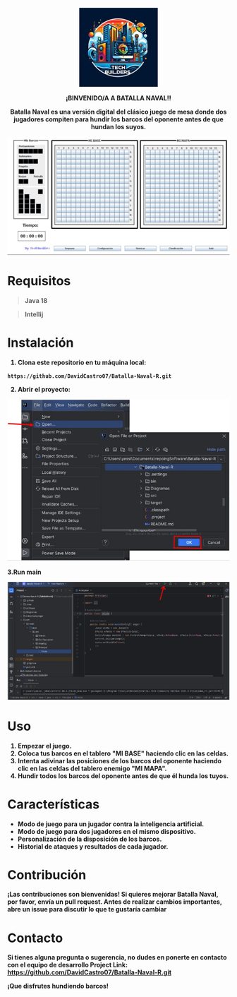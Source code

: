 <p align="center"><img src="/img/logo-batalla-naval.jpg " alt="Logo"></p>
<p align="center"> <strong> ¡BINVENIDO/A A BATALLA NAVAL!! <strong> </p>
<p align="center"> Batalla Naval es una versión digital del clásico juego de mesa donde dos jugadores compiten para hundir los barcos del oponente antes de que hundan los suyos.</p>

![Interfaz de usuario](/img/interfaz.jpg "Interfaz de usuario")
  
# Requisitos
>Java 18

>Intellij
# Instalación
1. Clona este repositorio en tu máquina local:
```
https://github.com/DavidCastro07/Batalla-Naval-R.git
```

2. Abrir el proyecto:

![Open project](/img/open-file.jpg "Abrir proyecto")

3.Run main

![Run](/img/run2.jpg "Run main")

# Uso
1. Empezar el juego.
2. Coloca tus barcos en el tablero "MI BASE" haciendo clic en las celdas.
3. Intenta adivinar las posiciones de los barcos del oponente haciendo clic en las celdas del tablero enemigo "MI MAPA".
4. Hundir todos los barcos del oponente antes de que él hunda los tuyos.

# Características
- Modo de juego para un jugador contra la inteligencia artificial.
- Modo de juego para dos jugadores en el mismo dispositivo.
- Personalización de la disposición de los barcos.
- Historial de ataques y resultados de cada jugador.

# Contribución
¡Las contribuciones son bienvenidas! Si quieres mejorar Batalla Naval, por favor, envía un pull request. Antes de realizar cambios importantes, abre un issue para discutir lo que te gustaría cambiar

# Contacto
Si tienes alguna pregunta o sugerencia, no dudes en ponerte en contacto con el equipo de desarrollo 
Project Link: https://github.com/DavidCastro07/Batalla-Naval-R.git

**¡Que disfrutes hundiendo barcos!**
